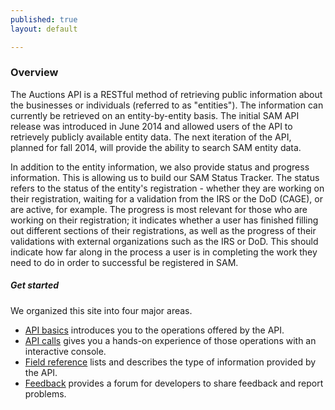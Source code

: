 ```yaml
---
published: true
layout: default

---
```


### Overview

The Auctions API is a RESTful method of retrieving public information about the businesses or individuals (referred to as "entities"). The information can currently be retrieved on an entity-by-entity basis. The initial SAM API release was introduced in June 2014 and allowed users of the API to retrievely publicly available entity data. The next iteration of the API, planned for fall 2014, will provide the ability to search SAM entity data. 

In addition to the entity information, we also provide status and progress information. This is allowing us to build our SAM Status Tracker. The status refers to the status of the entity's registration - whether they are working on their registration, waiting for a validation from the IRS or the DoD (CAGE), or are active, for example. The progress is most relevant for those who are working on their registration; it indicates whether a user has finished filling out different sections of their registrations, as well as the progress of their validations with external organizations such as the IRS or DoD. This should indicate how far along in the process a user is in completing the work they need to do in order to successful be registered in SAM.

##### Get started
We organized this site into four major areas.

- [API basics](basics.html) introduces you to the operations offered by the API.
- [API calls](console/) gives you a hands-on experience of those operations with an interactive console.
- [Field reference](fields.html) lists and describes the type of information provided by the API.
- [Feedback](https://github.com/GSA/GSA-APIs/issues) provides a forum for developers to share feedback and report problems.

